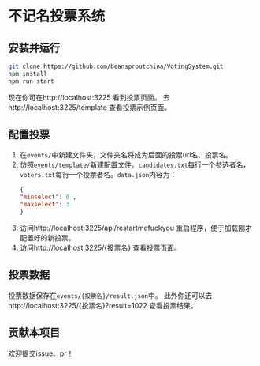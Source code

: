 # 不记名投票系统

## 安装并运行
```bash
git clone https://github.com/beansproutchina/VotingSystem.git
npm install
npm run start
```
现在你可在http://localhost:3225 看到投票页面。
去http://localhost:3225/template 查看投票示例页面。

## 配置投票
1. 在`events/`中新建文件夹，文件夹名将成为后面的投票url名、投票名。
2. 仿照`events/template/`新建配置文件。`candidates.txt`每行一个参选者名，`voters.txt`每行一个投票者名。`data.json`内容为：
    ```json
    {
    "minselect": 0 ,
    "maxselect": 3
    }
    ```
3. 访问http://localhost:3225/api/restartmefuckyou 重启程序，便于加载刚才配置好的新投票。
4. 访问http://localhost:3225/{投票名} 查看投票页面。

## 投票数据
投票数据保存在`events/{投票名}/result.json`中。
此外你还可以去http://localhost:3225/{投票名}?result=1022 查看投票结果。

## 贡献本项目
欢迎提交issue、pr！
